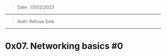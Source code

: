 > Date : 01/02/2023
--------------------------
> Auth: Kefuoe Sole
--------------------------
# 0x07. Networking basics #0